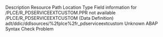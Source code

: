 Description	Resource	Path	Location	Type
Field information for /PLCE/R_PDSERVICEEXTCUSTOM.PPR not available	/PLCE/R_PDSERVICEEXTCUSTOM (Data Definition)	adt/ddic/ddlsources/%2fplce%2fr_pdserviceextcustom	Unknown	ABAP Syntax Check Problem


